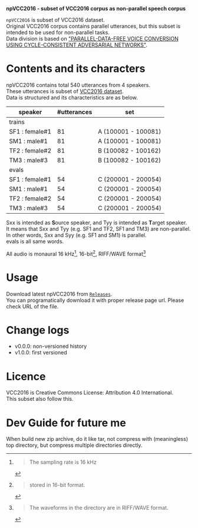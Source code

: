 **npVCC2016 - subset of VCC2016 corpus as non-parallel speech corpus**

`npVCC2016` is subset of VCC2016 dataset.  
Original VCC2016 corpus contains parallel utterances, but this subset is intended to be used for non-parallel tasks.  
Data division is based on ["PARALLEL-DATA-FREE VOICE CONVERSION USING CYCLE-CONSISTENT ADVERSARIAL NETWORKS"](https://arxiv.org/abs/1711.11293).

# Contents and its characters

npVCC2016 contains total 540 utterances from 4 speakers.  
These utterances is subset of [VCC2016 dataset](https://doi.org/10.7488/ds/1575).  
Data is structured and its characteristics are as below.

| speaker        | #utterances | set                 |
| -------------- | ----------- | ------------------- |
| trains         |             |                     |
| SF1 : female#1 | 81          | A (100001 - 100081) |
| SM1 : male#1   | 81          | A (100001 - 100081) |
| TF2 : female#2 | 81          | B (100082 - 100162) |
| TM3 : male#3   | 81          | B (100082 - 100162) |
| evals          |             |                     |
| SF1 : female#1 | 54          | C (200001 - 200054) |
| SM1 : male#1   | 54          | C (200001 - 200054) |
| TF2 : female#2 | 54          | C (200001 - 200054) |
| TM3 : male#3   | 54          | C (200001 - 200054) |

Sxx is intended as **S**ource speaker, and Tyy is intended as **T**arget speaker.  
It means that Sxx and Tyy (e.g. SF1 and TF2, SF1 and TM3) are non-parallel.  
In other words, Sxx and Syy (e.g. SF1 and SM1) is parallel.  
evals is all same words.

All audio is monaural 16 kHz[^5], 16-bit[^6], RIFF/WAVE format[^4]  
[^4]: > The waveforms in the directory are in RIFF/WAVE format.  
[^5]: > The sampling rate is 16 kHz  
[^6]: > stored in 16-bit format.

# Usage

Download latest npVCC2016 from [`Releases`](https://github.com/tarepan/npVCC2016/releases).  
You can programatically download it with proper release page url. Please check URL of the file.

# Change logs

<!-- This corpus will follow SemVer (x.y.z) system.
Major (x) revision updates corpus directory strucuture or meaning of corpus data.
Minor (y) revision updates datum for fixing corpus bugs or adding some new datum, but preserve corpus semantics.
Patch (z) revision do not udpates corpus itself, but change internal tiny things. -->

- v0.0.0: non-versioned history
- v1.0.0: first versioned

# Licence

VCC2016 is Creative Commons License: Attribution 4.0 International.  
This subset also follow this.

# Dev Guide for future me

When build new zip archive, do it like tar, not compress with (meaningless) top directory, but compress multiple directories directly.
